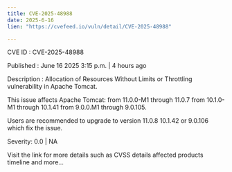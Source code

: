 ```yaml
---
title: CVE-2025-48988
date: 2025-6-16
lien: "https://cvefeed.io/vuln/detail/CVE-2025-48988"

---
```


CVE ID : CVE-2025-48988

Published :  June 16
2025
3:15 p.m. | 4 hours ago

Description : Allocation of Resources Without Limits or Throttling vulnerability in Apache Tomcat.

This issue affects Apache Tomcat: from 11.0.0-M1 through 11.0.7
from 10.1.0-M1 through 10.1.41
from 9.0.0.M1 through 9.0.105.

Users are recommended to upgrade to version 11.0.8
10.1.42 or 9.0.106
which fix the issue.

Severity: 0.0 | NA

Visit the link for more details
such as CVSS details
affected products
timeline
and more...
